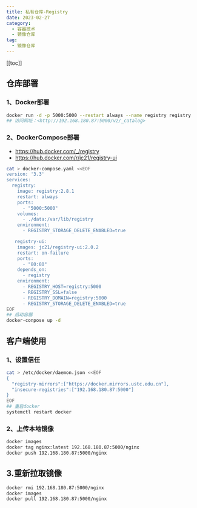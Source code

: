 ```yaml
---
title: 私有仓库-Registry
date: 2023-02-27
category: 
  - 容器技术
  - 镜像仓库
tag: 
  - 镜像仓库
---
```

[[toc]]

## 仓库部署

### 1、Docker部署

```bash
docker run -d -p 5000:5000 --restart always --name registry registry
## 访问网址：<http://192.168.180.87:5000/v2/_catalog>
```

### 2、DockerCompose部署

- <https://hub.docker.com/_/registry>
- <https://hub.docker.com/r/jc21/registry-ui>

```bash
cat > docker-compose.yaml <<EOF
version: '3.3'
services:
  registry:
    image: registry:2.8.1
    restart: always
    ports:
      - "5000:5000"
    volumes:
      - ./data:/var/lib/registry
    environment:
      - REGISTRY_STORAGE_DELETE_ENABLED=true

   registry-ui:
    images: jc21/registry-ui:2.0.2
    restart: on-failure
    ports:
      - "80:80"
    depends_on:
      - registry
    environment:
      - REGISTRY_HOST=registry:5000
      - REGISTRY_SSL=false
      - REGISTRY_DOMAIN=registry:5000
      - REGISTRY_STORAGE_DELETE_ENABLED=true
EOF
## 启动容器
docker-conpose up -d
```

## 客户端使用

### 1、设置信任

```bash
cat > /etc/docker/daemon.json <<EOF
{
  "registry-mirrors":["https://docker.mirrors.ustc.edu.cn"],
  "insecure-registries":["192.168.180.87:5000"]
}
EOF
## 重启docker
systemctl restart docker
```

### 2、上传本地镜像

```bash
docker images
docker tag nginx:latest 192.168.180.87:5000/nginx
docker push 192.168.180.87:5000/nginx
```

## 3.重新拉取镜像

```bash
docker rmi 192.168.180.87:5000/nginx
docker images
docker pull 192.168.180.87:5000/nginx
```
